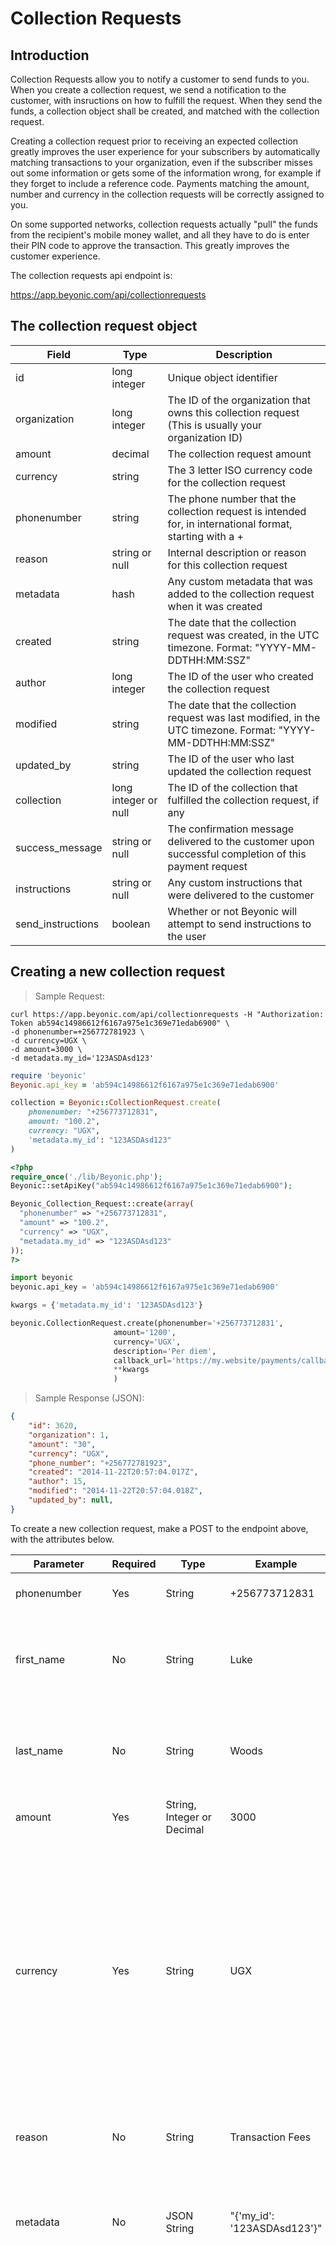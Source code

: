 # Collection Requests

## Introduction

Collection Requests allow you to notify a customer to send funds to you. When you create a collection request, we send a notification to the customer, with insructions on how to fulfill the request. When they send the funds, a collection object shall be created, and matched with the collection request.

Creating a collection request prior to receiving an expected collection greatly improves the user experience for your subscribers by automatically matching transactions to your organization, even if the subscriber misses out some information or gets some of the information wrong, for example if they forget to include a reference code. Payments matching the amount, number and currency in the collection requests will be correctly assigned to you.

On some supported networks, collection requests actually "pull" the funds from the recipient's mobile money wallet, and all they have to do is enter their PIN code to approve the transaction. This greatly improves the customer experience.

The collection requests api endpoint is:
    <aside class="notice">https://app.beyonic.com/api/collectionrequests</aside>

## The collection request object

Field | Type | Description
----- | -----| ----
id | long integer | Unique object identifier
organization | long integer | The ID of the organization that owns this collection request (This is usually your organization ID)
amount | decimal | The collection request amount
currency | string | The 3 letter ISO currency code for the collection request
phonenumber | string | The phone number that the collection request is intended for, in international format, starting with a +
reason | string or null | Internal description or reason for this collection request
metadata | hash | Any custom metadata that was added to the collection request when it was created
created | string | The date that the collection request was created, in the UTC timezone. Format: "YYYY-MM-DDTHH:MM:SSZ"
author | long integer | The ID of the user who created the collection request
modified | string | The date that the collection request was last modified, in the UTC timezone. Format: "YYYY-MM-DDTHH:MM:SSZ"
updated_by | string | The ID of the user who last updated the collection request
collection | long integer or null | The ID of the collection that fulfilled the collection request, if any
success_message | string or null | The confirmation message delivered to the customer upon successful completion of this payment request
instructions | string or null | Any custom instructions that were delivered to the customer
send_instructions | boolean | Whether or not Beyonic will attempt to send instructions to the user


## Creating a new collection request

> Sample Request:

```shell
curl https://app.beyonic.com/api/collectionrequests -H "Authorization: Token ab594c14986612f6167a975e1c369e71edab6900" \
-d phonenumber=+256772781923 \
-d currency=UGX \
-d amount=3000 \
-d metadata.my_id='123ASDAsd123'
```

```ruby
require 'beyonic'
Beyonic.api_key = 'ab594c14986612f6167a975e1c369e71edab6900'

collection = Beyonic::CollectionRequest.create(
    phonenumber: "+256773712831",
    amount: "100.2",
    currency: "UGX",
    'metadata.my_id': "123ASDAsd123"
)
```

```php
<?php
require_once('./lib/Beyonic.php');
Beyonic::setApiKey("ab594c14986612f6167a975e1c369e71edab6900");

Beyonic_Collection_Request::create(array(
  "phonenumber" => "+256773712831",
  "amount" => "100.2",
  "currency" => "UGX",
  "metadata.my_id" => "123ASDAsd123"
));
?>
```

```python
import beyonic
beyonic.api_key = 'ab594c14986612f6167a975e1c369e71edab6900'

kwargs = {'metadata.my_id': '123ASDAsd123'}

beyonic.CollectionRequest.create(phonenumber='+256773712831',
                       amount='1200',
                       currency='UGX',
                       description='Per diem',
                       callback_url='https://my.website/payments/callback',
                       **kwargs
                       )
```

> Sample Response (JSON):

```json
{
    "id": 3620,
    "organization": 1,
    "amount": "30",
    "currency": "UGX",
    "phone_number": "+256772781923",
    "created": "2014-11-22T20:57:04.017Z",
    "author": 15,
    "modified": "2014-11-22T20:57:04.018Z",
    "updated_by": null,
}
```

To create a new collection request, make a POST to the endpoint above, with the attributes below.

Parameter | Required | Type | Example | Notes
--------- | -------- | ---- | ------- | -----
phonenumber | Yes | String | +256773712831 | Must be in international format
first_name | No | String | Luke | Optional subscriber first name - if omitted, the first name will be set to 'Anonymous'
last_name | No | String | Woods | Optional subscriber last name - if omitted, the last name will be set to 'Contact'
amount | Yes | String, Integer or Decimal | 3000 | Do not include thousands separators
currency | Yes | String | UGX | 3 letter ISO currency code. No currency conversion is done, so the currency must be valid for the selected phonenumber. You must have funded Beyonic an account in this currency. If your account for this currency has zero balance, your payment will fail.
reason | No | String | Transaction Fees | Internal description or reason for this collection request
metadata | No | JSON String | "{'my_id': '123ASDAsd123'}" | Custom attributes to store with this object. See the Metadata section for more information.
success_message | No | String (Max 140 characters) | "Thank you for your payment!" | *New in V2.* This message will be sent via SMS to the subscriber when they make a payment for this collection request. '-Powered by Beyonic' shall be appended to this message. If you leave this message out, a default message shall be sent by Beyonic. You can include {amount} and {customer} placeholders - these will be replaced with the amount and customer name or number details before the message is sent.
send_instructions | No | Boolean | False | *New in V2.* Defaults to True. Indicates whether we should send payment instructions to the subscriber via SMS. This value may be ignored on some networks that have alternative ways of notifying the subscriber of pending payment requests.
instructions | No | String (Max 140 characters) | "Use #1234 as the reference" | *New in V2.* Allows overriding of the default instructions sent to the subscriber. This value may be ignored on some networks that have alternative ways of notifying the subscriber of pending payment requests.

## Retrieving a single collection request

> Sample Request:

```shell
curl https://app.beyonic.com/api/collectionrequests/230 -H "Authorization: Token ab594c14986612f6167a975e1c369e71edab6900"
```

```ruby
require 'beyonic'
Beyonic.api_key = 'ab594c14986612f6167a975e1c369e71edab6900'

collection = Beyonic::CollectionRequest.get(23)
```

```php
<?php
require_once('./lib/Beyonic.php');
Beyonic::setApiKey("ab594c14986612f6167a975e1c369e71edab6900");

$collection = Beyonic_Collection_Request::get(23);
?>
```

```python
import beyonic
beyonic.api_key = 'ab594c14986612f6167a975e1c369e71edab6900'

collection = beyonic.CollectionRequest.get(23)

```

> Sample Response (JSON):

```json
{
    "id": 230,
    "organization": 1,
    "amount": "30",
    "currency": "UGX",
    "phone_number": "+256772781923",
    "created": "2014-11-22T20:57:04.017Z",
    "author": 15,
    "modified": "2014-11-22T20:57:04.018Z",
    "updated_by": null,
}
```

To retrieve a single collection request, provide the collection request id and a collection request object will be returned.

Parameter | Required | Type | Example | Notes
--------- | -------- | ---- | ------- | -----
id | Yes | Integer | 23 | The id of the collection you want to retrieve

## Listing all collection requests

> Sample Request:

```shell
curl https://app.beyonic.com/api/collectionrequests -H "Authorization: Token ab594c14986612f6167a975e1c369e71edab6900"
```

```ruby
require 'beyonic'
Beyonic.api_key = 'ab594c14986612f6167a975e1c369e71edab6900'

collection = Beyonic::CollectionRequest.list
```

```php
<?php
require_once('./lib/Beyonic.php');
Beyonic::setApiKey("ab594c14986612f6167a975e1c369e71edab6900");

$collection = Beyonic_Collection_Request::getAll();
?>
```

```python
import beyonic
beyonic.api_key = 'ab594c14986612f6167a975e1c369e71edab6900'

collection = beyonic.CollectionRequest.list()

```

> Sample Response (JSON)

```json
{
    "count": 3,
    "next": "http://localhost:8000/api/collectionrequests?offset=10",
    "previous": null,
    "results": [
        {
            "id": 99,
            "organization": "Beyonic",
            "amount": "3000.0000",
            "currency": "UGX",
            "phonenumber": "+256772781923",
            "metadata": null,
            "created": "2015-08-10T16:10:01Z",
            "author": 42,
            "modified": "2015-08-10T16:10:01Z",
            "updated_by": 42
        },
        {
            "id": 100,
            "organization": "Beyonic",
            "amount": "3000.0000",
            "currency": "UGX",
            "phonenumber": "+256772781923",
            "metadata": null,
            "created": "2015-08-10T16:10:01Z",
            "author": 42,
            "modified": "2015-08-10T16:10:01Z",
            "updated_by": 42
        },
        {
            "id": 101,
            "organization": "Beyonic",
            "amount": "3000.0000",
            "currency": "UGX",
            "phonenumber": "+256772781923",
            "metadata": null,
            "created": "2015-08-10T16:10:01Z",
            "author": 42,
            "modified": "2015-08-10T16:10:01Z",
            "updated_by": 42
        }
    ]
}
```

To retrieve a list of all collections, make a GET request to the collections endpoint. This will return a list of collection objects.

## Filtering collection requests

> Sample Request:

```shell
curl https://app.beyonic.com/api/collectionrequests?remote_transaction_id=12345&amount=500 -H "Authorization: Token ab594c14986612f6167a975e1c369e71edab6900"
```

```ruby
require 'beyonic'
Beyonic.api_key = 'ab594c14986612f6167a975e1c369e71edab6900'

collection = Beyonic::CollectionRequest.list(
  remote_transaction_id: '12345',
  amount: 500
)
```

```php
<?php
require_once('./lib/Beyonic.php');
Beyonic::setApiKey("ab594c14986612f6167a975e1c369e71edab6900");

$collection = Beyonic_Collection_Request::getAll(array(
  "remote_transaction_id" => "12345",
  "amount" => 500
));
?>
```

```python
import beyonic
beyonic.api_key = 'ab594c14986612f6167a975e1c369e71edab6900'

collection = beyonic.CollectionRequest.list(remote_transaction_id='12345', amount=500)

```

You can search or filter collection requests on the following fields. Simply add them to your request as shown in the examples. You can combine multiple filters. Note that filters return exact matches only. (The phonenumber field is treated differently - see below).

* amount - the transaction amount
* currency - the currency code
* collection - the ID of the collection that fulfilled or matched this collection request
* phonenumber - the phonenumber that the collection request was intended for. Note that the phonenumber will be matched in international format, starting with a '+' sign. If the '+' sign isn't included in your request, it will be appended before attempting to match your request.
* remote_transaction_id - the transation id or transaction reference of the collection on the mobile network operator's side
